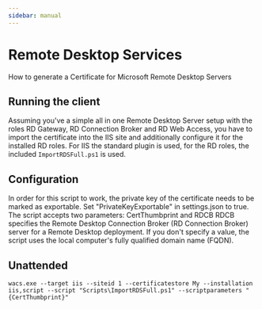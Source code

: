 ```yaml
---
sidebar: manual
---
```


# Remote Desktop Services
How to generate a Certificate for Microsoft Remote Desktop Servers

## Running the client
Assuming you've a simple all in one Remote Desktop Server setup with the roles RD Gateway, RD Connection Broker and RD Web
Access, you have to import the certificate into the IIS site and additionally configure it for the installed RD roles. 
For IIS the standard plugin is used, for the RD roles, the included `ImportRDSFull.ps1` is used.

## Configuration
In order for this script to work, the private key of the certificate needs to be marked as exportable. Set "PrivateKeyExportable" in settings.json to true.
The script accepts two parameters: CertThumbprint and RDCB
RDCB specifies the Remote Desktop Connection Broker (RD Connection Broker) server for a Remote Desktop deployment.
If you don't specify a value, the script uses the local computer's fully qualified domain name (FQDN).

## Unattended
`wacs.exe --target iis --siteid 1 --certificatestore My --installation iis,script --script "Scripts\ImportRDSFull.ps1" --scriptparameters "{CertThumbprint}"`
